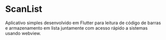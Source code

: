# ScanList
Aplicativo simples desenvolvido em Flutter para leitura de código de barras e armazenamento em lista juntamente com acesso rápido a sistemas usando webview.
